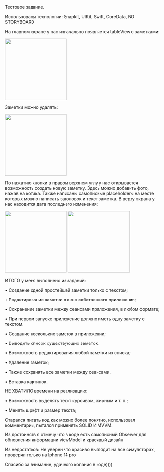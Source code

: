 Тестовое задание.

Использованы технологии: Snapkit, UIKit, Swift, CoreData, NO STORYBOARD

На главном экране у нас изначально появляется tableView с заметками:


<img src="https://github.com/BelyahRU/testtask/assets/93776512/df780f21-1208-4f73-81e8-a14f9b3ca96a" width="200">


Заметки можно удалять: 

<img src="https://github.com/BelyahRU/testtask/assets/93776512/0c597a3c-390d-498d-9030-2a14bc102b4f" width="200">

По нажатию кнопки в правом верзнем углу у нас открывается возможность создать новую заметку. Здесь можно добавить фото, нажав на котика. Также написаны самописные placeholderы на месте которых можно написать заголовок и текст заметка. В верху экрана у нас находится дата последнего изменения:

<img src="https://github.com/BelyahRU/testtask/assets/93776512/da838f44-5efb-4e80-9fb5-3ef516f6e2e2" width="200">
<img src="https://github.com/BelyahRU/testtask/assets/93776512/132b6ef3-7ac4-45f2-9c63-37edf9a0f234" width="200">

ИТОГО у меня выполнено из заданий:

• Создание одной простейшей заметки только с текстом;

• Редактирование заметки в окне собственного приложения;

• Сохранение заметки между сеансами приложения, в любом формате;

• При первом запуске приложение должно иметь одну заметку с текстом.

• Создание нескольких заметок в приложении;

• Выводить список существующих заметок;

• Возможность редактирования любой заметки из списка;

• Удаление заметок;

• Также сохранять все заметки между сеансами.

• Вставка картинок.


НЕ ХВАТИЛО времени на реализацию:

• Возможность выделять текст курсивом, жирным и т. п.;

• Менять шрифт и размер текста;


Старался писать код как можно более понятно, использовал комментарии, пытался применять SOLID И MVVM.

Из достоинств я отмечу что в коде есть самописный Observer для обновления информации viewModel и красивый дизайн

Из недостатков:
Не уверен что красиво выглядит на все симуляторах, проверял только на Iphone 14 pro

Спасибо за внимание, удачного копания в коде))))
